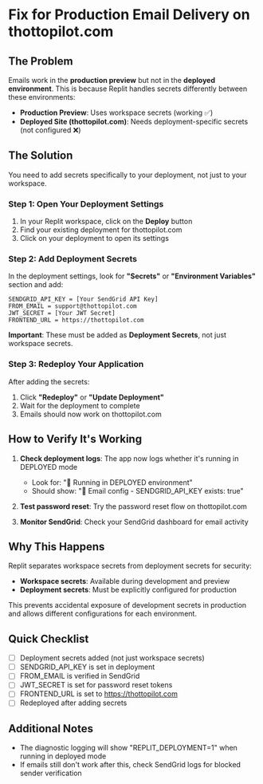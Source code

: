# Fix for Production Email Delivery on thottopilot.com

## The Problem

Emails work in the **production preview** but not in the **deployed environment**. This is because Replit handles secrets differently between these environments:

- **Production Preview**: Uses workspace secrets (working ✅)
- **Deployed Site (thottopilot.com)**: Needs deployment-specific secrets (not configured ❌)

## The Solution

You need to add secrets specifically to your deployment, not just to your workspace.

### Step 1: Open Your Deployment Settings

1. In your Replit workspace, click on the **Deploy** button
2. Find your existing deployment for thottopilot.com
3. Click on your deployment to open its settings

### Step 2: Add Deployment Secrets

In the deployment settings, look for **"Secrets"** or **"Environment Variables"** section and add:

```
SENDGRID_API_KEY = [Your SendGrid API Key]
FROM_EMAIL = support@thottopilot.com
JWT_SECRET = [Your JWT Secret]
FRONTEND_URL = https://thottopilot.com
```

**Important**: These must be added as **Deployment Secrets**, not just workspace secrets.

### Step 3: Redeploy Your Application

After adding the secrets:
1. Click **"Redeploy"** or **"Update Deployment"**
2. Wait for the deployment to complete
3. Emails should now work on thottopilot.com

## How to Verify It's Working

1. **Check deployment logs**: The app now logs whether it's running in DEPLOYED mode
   - Look for: "🚀 Running in DEPLOYED environment"
   - Should show: "📧 Email config - SENDGRID_API_KEY exists: true"

2. **Test password reset**: Try the password reset flow on thottopilot.com

3. **Monitor SendGrid**: Check your SendGrid dashboard for email activity

## Why This Happens

Replit separates workspace secrets from deployment secrets for security:
- **Workspace secrets**: Available during development and preview
- **Deployment secrets**: Must be explicitly configured for production

This prevents accidental exposure of development secrets in production and allows different configurations for each environment.

## Quick Checklist

- [ ] Deployment secrets added (not just workspace secrets)
- [ ] SENDGRID_API_KEY is set in deployment
- [ ] FROM_EMAIL is verified in SendGrid
- [ ] JWT_SECRET is set for password reset tokens
- [ ] FRONTEND_URL is set to https://thottopilot.com
- [ ] Redeployed after adding secrets

## Additional Notes

- The diagnostic logging will show "REPLIT_DEPLOYMENT=1" when running in deployed mode
- If emails still don't work after this, check SendGrid logs for blocked sender verification